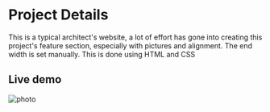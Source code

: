 
# Project Details

This is a typical architect's website, a lot of effort has gone into creating this project's feature section, especially with pictures and alignment. The end width is set manually. This is done using HTML and CSS


## Live demo
![photo](https://drive.google.com/file/d/1YFFnREDXx5xg7sVgR3K5zx0QjX6b_HU_/view?usp=sharing)


